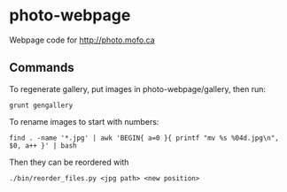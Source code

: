 photo-webpage
=============

Webpage code for http://photo.mofo.ca

Commands
--------

To regenerate gallery, put images in photo-webpage/gallery, then run:

    grunt gengallery

To rename images to start with numbers:

    find . -name '*.jpg' | awk 'BEGIN{ a=0 }{ printf "mv %s %04d.jpg\n", $0, a++ }' | bash

Then they can be reordered with

    ./bin/reorder_files.py <jpg path> <new position>

